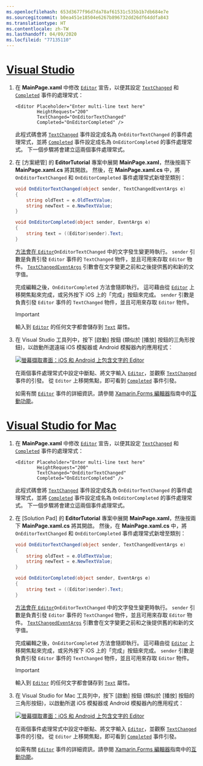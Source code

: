 ```yaml
---
ms.openlocfilehash: 653d3677f96d7da78af61531c535b1b7db684e7e
ms.sourcegitcommit: b0ea451e18504e6267b896732dd26df64ddfa843
ms.translationtype: HT
ms.contentlocale: zh-TW
ms.lasthandoff: 04/09/2020
ms.locfileid: "77135110"
---
```

# <a name="visual-studio"></a>[Visual Studio](#tab/vswin)

1. 在 **MainPage.xaml** 中修改 [`Editor`](xref:Xamarin.Forms.Editor) 宣告，以便其設定 [`TextChanged`](xref:Xamarin.Forms.InputView.TextChanged) 和 [`Completed`](xref:Xamarin.Forms.Editor.Completed) 事件的處理常式：

    ```xaml
    <Editor Placeholder="Enter multi-line text here"
            HeightRequest="200"
            TextChanged="OnEditorTextChanged"
            Completed="OnEditorCompleted" />
    ```

    此程式碼會將 [`TextChanged`](xref:Xamarin.Forms.InputView.TextChanged) 事件設定成名為 `OnEditorTextChanged` 的事件處理常式，並將 [`Completed`](xref:Xamarin.Forms.Editor.Completed) 事件設定成名為 `OnEditorCompleted` 的事件處理常式。 下一個步驟將會建立這兩個事件處理常式。

1. 在 [方案總管]  的 **EditorTutorial** 專案中展開 **MainPage.xaml**，然後按兩下 **MainPage.xaml.cs** 將其開啟。 然後，在 **MainPage.xaml.cs** 中，將 `OnEditorTextChanged` 和 `OnEditorCompleted` 事件處理常式新增至類別：

    ```csharp
    void OnEditorTextChanged(object sender, TextChangedEventArgs e)
    {
        string oldText = e.OldTextValue;
        string newText = e.NewTextValue;
    }

    void OnEditorCompleted(object sender, EventArgs e)
    {
        string text = ((Editor)sender).Text;
    }
    ```

    [ 方法會在 `Editor`](xref:Xamarin.Forms.Editor)`OnEditorTextChanged` 中的文字發生變更時執行。 `sender` 引數是負責引發 `Editor` 事件的 `TextChanged` 物件，並且可用來存取 `Editor` 物件。 [`TextChangedEventArgs`](xref:Xamarin.Forms.TextChangedEventArgs) 引數會在文字變更之前和之後提供舊的和新的文字值。

    完成編輯之後，`OnEditorCompleted` 方法會隨即執行。 這可藉由從 [`Editor`](xref:Xamarin.Forms.Editor) 上移開焦點來完成，或另外按下 iOS 上的「完成」按鈕來完成。 `sender` 引數是負責引發 `Editor` 事件的 `TextChanged` 物件，並且可用來存取 `Editor` 物件。

    > [!IMPORTANT]
    > 輸入到 [`Editor`](xref:Xamarin.Forms.Editor) 的任何文字都會儲存到 [`Text`](xref:Xamarin.Forms.InputView.Text) 屬性。

1. 在 Visual Studio 工具列中，按下 [啟動]  按鈕 (類似於 [播放] 按鈕的三角形按鈕)，以啟動所選遠端 iOS 模擬器或 Android 模擬器內的應用程式：

    [![螢幕擷取畫面：iOS 和 Android 上包含文字的 Editor](../images/text-changes.png "包含文字的 Editor")](../images/text-changes-large.png#lightbox "包含文字的 Editor")

    在兩個事件處理常式中設定中斷點、將文字輸入 [`Editor`](xref:Xamarin.Forms.Editor)，並觀察 [`TextChanged`](xref:Xamarin.Forms.InputView.TextChanged) 事件的引發。 從 `Editor` 上移開焦點，即可看到 [`Completed`](xref:Xamarin.Forms.Entry.Completed) 事件引發。

    如需有關 [`Editor`](xref:Xamarin.Forms.Editor) 事件的詳細資訊，請參閱 [Xamarin.Forms 編輯器](~/xamarin-forms/user-interface/text/editor.md#interactivity)指南中的[互動功能](~/xamarin-forms/user-interface/text/editor.md)。

# <a name="visual-studio-for-mac"></a>[Visual Studio for Mac](#tab/vsmac)

1. 在 **MainPage.xaml** 中修改 [`Editor`](xref:Xamarin.Forms.Editor) 宣告，以便其設定 [`TextChanged`](xref:Xamarin.Forms.InputView.TextChanged) 和 [`Completed`](xref:Xamarin.Forms.Editor.Completed) 事件的處理常式：

    ```xaml
    <Editor Placeholder="Enter multi-line text here"
            HeightRequest="200"
            TextChanged="OnEditorTextChanged"
            Completed="OnEditorCompleted" />
    ```

    此程式碼會將 [`TextChanged`](xref:Xamarin.Forms.InputView.TextChanged) 事件設定成名為 `OnEditorTextChanged` 的事件處理常式，並將 [`Completed`](xref:Xamarin.Forms.Editor.Completed) 事件設定成名為 `OnEditorCompleted` 的事件處理常式。 下一個步驟將會建立這兩個事件處理常式。

1. 在 [Solution Pad]  的 **EditorTutorial** 專案中展開 **MainPage.xaml**，然後按兩下 **MainPage.xaml.cs** 將其開啟。 然後，在 **MainPage.xaml.cs** 中，將 `OnEditorTextChanged` 和 `OnEditorCompleted` 事件處理常式新增至類別：

    ```csharp
    void OnEditorTextChanged(object sender, TextChangedEventArgs e)
    {
        string oldText = e.OldTextValue;
        string newText = e.NewTextValue;
    }

    void OnEditorCompleted(object sender, EventArgs e)
    {
        string text = ((Editor)sender).Text;
    }
    ```

    [ 方法會在 `Editor`](xref:Xamarin.Forms.Editor)`OnEditorTextChanged` 中的文字發生變更時執行。 `sender` 引數是負責引發 `Editor` 事件的 `TextChanged` 物件，並且可用來存取 `Editor` 物件。 [`TextChangedEventArgs`](xref:Xamarin.Forms.TextChangedEventArgs) 引數會在文字變更之前和之後提供舊的和新的文字值。

    完成編輯之後，`OnEditorCompleted` 方法會隨即執行。 這可藉由從 [`Editor`](xref:Xamarin.Forms.Editor) 上移開焦點來完成，或另外按下 iOS 上的「完成」按鈕來完成。 `sender` 引數是負責引發 `Editor` 事件的 `TextChanged` 物件，並且可用來存取 `Editor` 物件。

    > [!IMPORTANT]
    > 輸入到 [`Editor`](xref:Xamarin.Forms.Editor) 的任何文字都會儲存到 [`Text`](xref:Xamarin.Forms.InputView.Text) 屬性。

1. 在 Visual Studio for Mac 工具列中，按下 [啟動]  按鈕 (類似於 [播放] 按鈕的三角形按鈕)，以啟動所選 iOS 模擬器或 Android 模擬器內的應用程式：

    [![螢幕擷取畫面：iOS 和 Android 上包含文字的 Editor](../images/text-changes.png "包含文字的 Editor")](../images/text-changes-large.png#lightbox "包含文字的 Editor")

    在兩個事件處理常式中設定中斷點、將文字輸入 [`Editor`](xref:Xamarin.Forms.Editor)，並觀察 [`TextChanged`](xref:Xamarin.Forms.InputView.TextChanged) 事件的引發。 從 `Editor` 上移開焦點，即可看到 [`Completed`](xref:Xamarin.Forms.Entry.Completed) 事件引發。

    如需有關 [`Editor`](xref:Xamarin.Forms.Editor) 事件的詳細資訊，請參閱 [Xamarin.Forms 編輯器](~/xamarin-forms/user-interface/text/editor.md#interactivity)指南中的[互動功能](~/xamarin-forms/user-interface/text/editor.md)。
